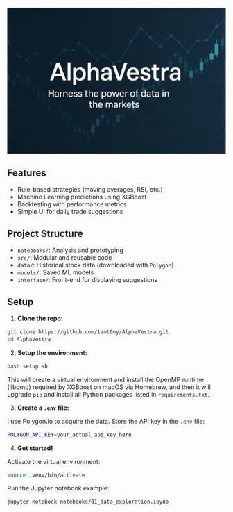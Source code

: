 ![Banner](assets/banner.png)

## Features
- Rule-based strategies (moving averages, RSI, etc.)
- Machine Learning predictions using XGBoost
- Backtesting with performance metrics
- Simple UI for daily trade suggestions

## Project Structure
- `notebooks/`: Analysis and prototyping
- `src/`: Modular and reusable code
- `data/`: Historical stock data (downloaded with `Polygon`)
- `models/`: Saved ML models    
- `interface/`: Front-end for displaying suggestions

## Setup

1. **Clone the repo:**
```bash
git clone https://github.com/1amt0ny/AlphaVestra.git
cd AlphaVestra
```

2. **Setup the environment:**
```bash
bash setup.sh
```

This will create a virtual environment and install the OpenMP runtime (libomp) required by XGBoost on macOS via Homebrew, and then it will upgrade `pip` and install all Python packages listed in `requirements.txt`.

<!-- 2. **Create a virtual environment:**
```bash
python -m venv venv
source venv/bin/activate  # or .venv\Scripts\activate on Windows
```

3. **Install dependencies:**
```bash
pip install -r requirements.txt
``` -->

3. **Create a `.env` file:**

I use Polygon.io to acquire the data. Store the API key in the `.env` file:
```bash
POLYGON_API_KEY=your_actual_api_key_here
```

4. **Get started!**

Activate the virtual environment:
```bash
source .venv/bin/activate
```

Run the Jupyter notebook example:
```bash
jupyter notebook notebooks/01_data_exploration.ipynb
```